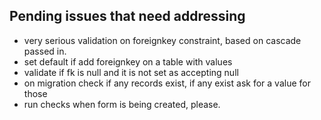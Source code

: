 ## Pending issues that need addressing 
- very serious validation on foreignkey constraint, based on cascade passed in.
- set default if add foreignkey on a table with values
- validate if fk is null and it is not set as accepting null
- on migration check if any records exist, if any exist ask for a value for those
- run checks when form is being created, please.